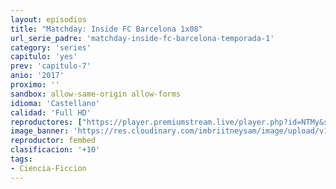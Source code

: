 ```yaml
---
layout: episodios
title: "Matchday: Inside FC Barcelona 1x08"
url_serie_padre: 'matchday-inside-fc-barcelona-temporada-1'
category: 'series'
capitulo: 'yes'
prev: 'capitulo-7'
anio: '2017'
proximo: ''
sandbox: allow-same-origin allow-forms
idioma: 'Castellano'
calidad: 'Full HD'
reproductores: ["https://player.premiumstream.live/player.php?id=NTMy&sub=https://sub.cuevana2.io/vtt-sub/sub7/Matchday-Inside.FC.Barcelona.S01E08.vtt","https://feurl.com/v/0w54muld828l-8z"]
image_banner: 'https://res.cloudinary.com/imbriitneysam/image/upload/v1546556402/gods-banner-min.jpg'
reproductor: fembed
clasificacion: '+10'
tags:
- Ciencia-Ficcion
---
```












